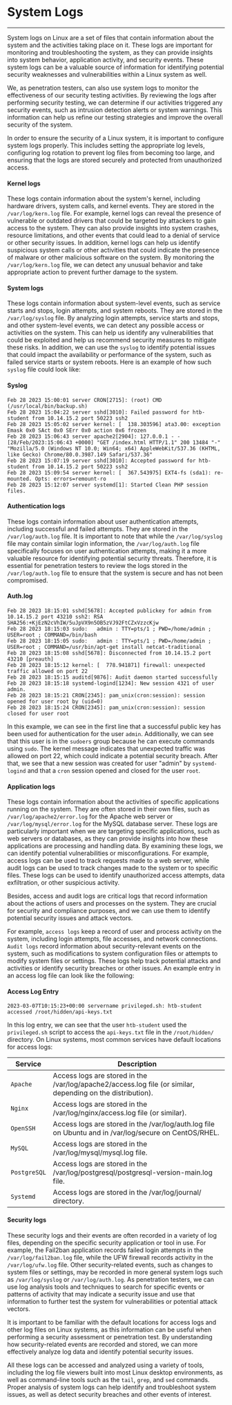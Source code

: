 # System Logs

------

System logs on Linux are a set of files that contain information  about the system and the activities taking place on it. These logs are  important for monitoring and troubleshooting the system, as they can  provide insights into system behavior, application activity, and  security events. These system logs can be a valuable source of information for  identifying potential security weaknesses and vulnerabilities within a  Linux system as well.

We, as penetration testers, can also use system logs to monitor the  effectiveness of our security testing activities. By reviewing the logs  after performing security testing, we can determine if our activities  triggered any security events, such as intrusion detection alerts or  system warnings. This information can help us refine our testing  strategies and improve the overall security of the system.

In order to ensure the security of a Linux system, it is important to  configure system logs properly. This includes setting the appropriate  log levels, configuring log rotation to prevent log files from becoming  too large, and ensuring that the logs are stored securely and protected  from unauthorized access.

#### Kernel logs

These logs contain information about the system's kernel, including  hardware drivers, system calls, and kernel events. They are stored in  the `/var/log/kern.log` file. For example, kernel logs can  reveal the presence of vulnerable or outdated drivers that could be  targeted by attackers to gain access to the system. They can also  provide insights into system crashes, resource limitations, and other  events that could lead to a denial of service or other security issues.  In addition, kernel logs can help us identify suspicious system calls or other activities that could indicate the presence of malware or other  malicious software on the system. By monitoring the `/var/log/kern.log` file, we can detect any unusual behavior and take appropriate action to prevent further damage to the system.

#### System logs

These logs contain information about system-level events, such as  service starts and stops, login attempts, and system reboots. They are  stored in the `/var/log/syslog` file. By analyzing login  attempts, service starts and stops, and other system-level events, we  can detect any possible access or activities on the system. This can  help us identify any vulnerabilities that could be exploited and help us recommend security measures to mitigate these risks. In addition, we  can use the `syslog` to identify potential issues that could  impact the availability or performance of the system, such as failed  service starts or system reboots. Here is an example of how such `syslog` file could look like:

#### Syslog

```shell
Feb 28 2023 15:00:01 server CRON[2715]: (root) CMD (/usr/local/bin/backup.sh)
Feb 28 2023 15:04:22 server sshd[3010]: Failed password for htb-student from 10.14.15.2 port 50223 ssh2
Feb 28 2023 15:05:02 server kernel: [  138.303596] ata3.00: exception Emask 0x0 SAct 0x0 SErr 0x0 action 0x6 frozen
Feb 28 2023 15:06:43 server apache2[2904]: 127.0.0.1 - - [28/Feb/2023:15:06:43 +0000] "GET /index.html HTTP/1.1" 200 13484 "-" "Mozilla/5.0 (Windows NT 10.0; Win64; x64) AppleWebKit/537.36 (KHTML, like Gecko) Chrome/80.0.3987.149 Safari/537.36"
Feb 28 2023 15:07:19 server sshd[3010]: Accepted password for htb-student from 10.14.15.2 port 50223 ssh2
Feb 28 2023 15:09:54 server kernel: [  367.543975] EXT4-fs (sda1): re-mounted. Opts: errors=remount-ro
Feb 28 2023 15:12:07 server systemd[1]: Started Clean PHP session files.
```

#### Authentication logs

These logs contain information about user authentication attempts,  including successful and failed attempts. They are stored in the `/var/log/auth.log` file. It is important to note that while the `/var/log/syslog` file may contain similar login information, the `/var/log/auth.log` file specifically focuses on user authentication attempts, making it a  more valuable resource for identifying potential security threats.  Therefore, it is essential for penetration testers to review the logs  stored in the `/var/log/auth.log` file to ensure that the system is secure and has not been compromised.

#### Auth.log

```shell
Feb 28 2023 18:15:01 sshd[5678]: Accepted publickey for admin from 10.14.15.2 port 43210 ssh2: RSA SHA256:+KjEzN2cVhIW/5uJpVX9n5OB5zVJ92FtCZxVzzcKjw
Feb 28 2023 18:15:03 sudo:   admin : TTY=pts/1 ; PWD=/home/admin ; USER=root ; COMMAND=/bin/bash
Feb 28 2023 18:15:05 sudo:   admin : TTY=pts/1 ; PWD=/home/admin ; USER=root ; COMMAND=/usr/bin/apt-get install netcat-traditional
Feb 28 2023 18:15:08 sshd[5678]: Disconnected from 10.14.15.2 port 43210 [preauth]
Feb 28 2023 18:15:12 kernel: [  778.941871] firewall: unexpected traffic allowed on port 22
Feb 28 2023 18:15:15 auditd[9876]: Audit daemon started successfully
Feb 28 2023 18:15:18 systemd-logind[1234]: New session 4321 of user admin.
Feb 28 2023 18:15:21 CRON[2345]: pam_unix(cron:session): session opened for user root by (uid=0)
Feb 28 2023 18:15:24 CRON[2345]: pam_unix(cron:session): session closed for user root
```

In this example, we can see in the first line that a successful public key has been used for authentication for the user `admin`. Additionally, we can see that this user is in the `sudoers` group because he can execute commands using `sudo`. The kernel message indicates that unexpected traffic was allowed on  port 22, which could indicate a potential security breach. After that,  we see that a new session was created for user "admin" by `systemd-logind` and that a `cron` session opened and closed for the user `root`.

#### Application logs

These logs contain information about the activities of specific  applications running on the system. They are often stored in their own  files, such as `/var/log/apache2/error.log` for the Apache web server or `/var/log/mysql/error.log` for the MySQL database server. These logs are particularly important  when we are targeting specific applications, such as web servers or  databases, as they can provide insights into how these applications are  processing and handling data. By examining these logs, we can identify  potential vulnerabilities or misconfigurations. For example, access logs can be used to track requests made to a web server, while audit logs  can be used to track changes made to the system or to specific files.  These logs can be used to identify unauthorized access attempts, data  exfiltration, or other suspicious activity.

Besides, access and audit logs are critical logs that record  information about the actions of users and processes on the system. They are crucial for security and compliance purposes, and we can use them  to identify potential security issues and attack vectors.

For example, `access logs` keep a record of user and process activity on the system, including login attempts, file accesses, and network connections. `Audit logs` record information about security-relevant events on the system, such  as modifications to system configuration files or attempts to modify  system files or settings. These logs help track potential attacks and  activities or identify security breaches or other issues. An example  entry in an access log file can look like the following:

#### Access Log Entry

```shell
2023-03-07T10:15:23+00:00 servername privileged.sh: htb-student accessed /root/hidden/api-keys.txt
```

In this log entry, we can see that the user `htb-student` used the `privileged.sh` script to access the `api-keys.txt` file in the `/root/hidden/` directory. On Linux systems, most common services have default locations for access logs:

| **Service**  | **Description**                                              |
| ------------ | ------------------------------------------------------------ |
| `Apache`     | Access logs are stored in the /var/log/apache2/access.log file (or similar, depending on the distribution). |
| `Nginx`      | Access logs are stored in the /var/log/nginx/access.log file (or similar). |
| `OpenSSH`    | Access logs are stored in the /var/log/auth.log file on Ubuntu and in /var/log/secure on CentOS/RHEL. |
| `MySQL`      | Access logs are stored in the /var/log/mysql/mysql.log file. |
| `PostgreSQL` | Access logs are stored in the /var/log/postgresql/postgresql-version-main.log file. |
| `Systemd`    | Access logs are stored in the /var/log/journal/ directory.   |

#### Security logs

These security logs and their events are often recorded in a variety  of log files, depending on the specific security application or tool in  use. For example, the Fail2ban application records failed login attempts in the `/var/log/fail2ban.log` file, while the UFW firewall records activity in the `/var/log/ufw.log` file. Other security-related events, such as changes to system files or settings, may be recorded in more general system logs such as `/var/log/syslog` or `/var/log/auth.log`. As penetration testers, we can use log analysis tools and techniques to search for specific events or patterns of activity that may indicate a  security issue and use that information to further test the system for  vulnerabilities or potential attack vectors.

It is important to be familiar with the default locations for access  logs and other log files on Linux systems, as this information can be  useful when performing a security assessment or penetration test. By  understanding how security-related events are recorded and stored, we  can more effectively analyze log data and identify potential security  issues.

All these logs can be accessed and analyzed using a variety of tools, including the log file viewers built into most Linux desktop  environments, as well as command-line tools such as the `tail`, `grep`, and `sed` commands. Proper analysis of system logs can help identify and  troubleshoot system issues, as well as detect security breaches and  other events of interest.